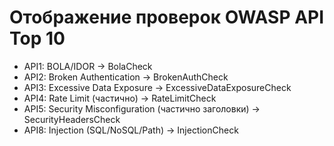 # Отображение проверок OWASP API Top 10

- API1: BOLA/IDOR → BolaCheck
- API2: Broken Authentication → BrokenAuthCheck
- API3: Excessive Data Exposure → ExcessiveDataExposureCheck
- API4: Rate Limit (частично) → RateLimitCheck
- API5: Security Misconfiguration (частично заголовки) → SecurityHeadersCheck
- API8: Injection (SQL/NoSQL/Path) → InjectionCheck

